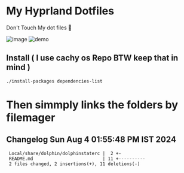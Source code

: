 # My Hyprland Dotfiles
  Don't Touch My dot files 🙂
 

  ![image](https://github.com/ALEX5402/dotfiles/assets/76860596/2fbe6020-4d76-4cf7-b052-58ff43cda405)
  ![demo](https://github.com/ALEX5402/dotfiles/assets/76860596/ff68bba7-e8da-49d3-a716-3ed3d73cfc25)

## Install ( I use cachy os Repo BTW keep that in mind )
``` ./install-packages dependencies-list ```

# Then simmply links the folders by filemager
 
## Changelog Sun Aug  4 01:55:48 PM IST 2024
```
 Local/share/dolphin/dolphinstaterc |  2 +-
 README.md                          | 11 +----------
 2 files changed, 2 insertions(+), 11 deletions(-)
```
 
